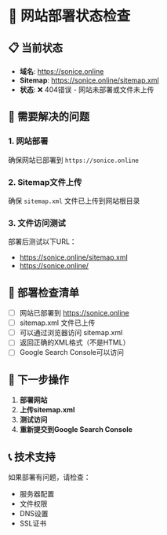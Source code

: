 # 🚀 网站部署状态检查

## 📋 当前状态
- **域名**: https://sonice.online
- **Sitemap**: https://sonice.online/sitemap.xml
- **状态**: ❌ 404错误 - 网站未部署或文件未上传

## 🔧 需要解决的问题

### 1. 网站部署
确保网站已部署到 `https://sonice.online`

### 2. Sitemap文件上传
确保 `sitemap.xml` 文件已上传到网站根目录

### 3. 文件访问测试
部署后测试以下URL：
- https://sonice.online/sitemap.xml
- https://sonice.online/

## 📝 部署检查清单

- [ ] 网站已部署到 https://sonice.online
- [ ] sitemap.xml 文件已上传
- [ ] 可以通过浏览器访问 sitemap.xml
- [ ] 返回正确的XML格式（不是HTML）
- [ ] Google Search Console可以访问

## 🎯 下一步操作

1. **部署网站**
2. **上传sitemap.xml**
3. **测试访问**
4. **重新提交到Google Search Console**

## 📞 技术支持

如果部署有问题，请检查：
- 服务器配置
- 文件权限
- DNS设置
- SSL证书 